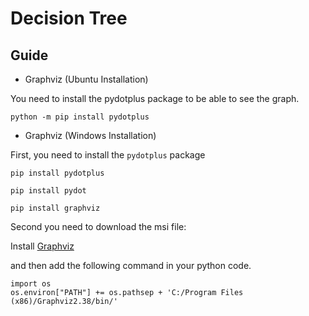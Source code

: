 # Decision Tree

## Guide

* Graphviz (Ubuntu Installation)

You need to install the pydotplus package to be able to see the graph.

```
python -m pip install pydotplus
```

* Graphviz (Windows Installation)

First, you need to install the `pydotplus` package

```
pip install pydotplus
```

```
pip install pydot
```

```
pip install graphviz
```

Second you need to download the msi file:

Install [Graphviz](https://graphviz.org/download/)

and then add the following command in your python code.

```
import os     
os.environ["PATH"] += os.pathsep + 'C:/Program Files (x86)/Graphviz2.38/bin/'
```

